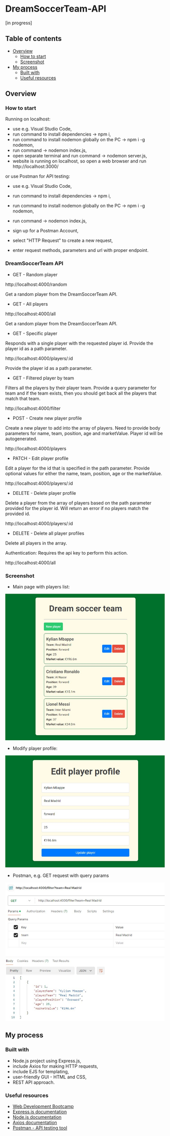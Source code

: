 # DreamSoccerTeam-API

[in progress]

## Table of contents

- [Overview](#overview)
  - [How to start](#how-to-start)
  - [Screenshot](#screenshot)
- [My process](#my-process)
  - [Built with](#built-with)
  - [Useful resources](#useful-resources)

## Overview

### How to start

Running on localhost:

- use e.g. Visual Studio Code,
- run command to install dependencies -> npm i,
- run command to install nodemon globally on the PC -> npm i -g nodemon,
- run command -> nodemon index.js,
- open separate terminal and run command -> nodemon server.js,
- website is running on localhost, so open a web browser and run http://localhost:3000/

or use Postman for API testing:

- use e.g. Visual Studio Code,
- run command to install dependencies -> npm i,
- run command to install nodemon globally on the PC -> npm i -g nodemon,
- run command -> nodemon index.js,

- sign up for a Postman Account,
- select "HTTP Request" to create a new request,
- enter request methods, parameters and url with proper endpoint.

### DreamSoccerTeam API

- GET - Random player

http://localhost:4000/random

Get a random player from the DreamSoccerTeam API.

- GET - All players

http://localhost:4000/all

Get a random player from the DreamSoccerTeam API.

- GET - Specific player

Responds with a single player with the requested player id.
Provide the player id as a path parameter.

http://localhost:4000/players/:id

Provide the player id as a path parameter.

- GET - Filtered player by team

Filters all the players by their player team.
Provide a query parameter for team and if the team exists, then you should get back all the players that match that team.

http://localhost:4000/filter

- POST - Create new player profile

Create a new player to add into the array of players.
Need to provide body parameters for name, team, position, age and marketValue. Player id will be autogenerated.

http://localhost:4000/players

- PATCH - Edit player profile

Edit a player for the id that is specified in the path parameter.
Provide optional values for either the name, team, position, age or the marketValue.

http://localhost:4000/players/:id

- DELETE - Delete player profile

Delete a player from the array of players based on the path parameter provided for the player id.
Will return an error if no players match the provided id.

http://localhost:4000/players/:id

- DELETE - Delete all player profiles

Delete all players in the array.

Authentication:
Requires the api key to perform this action.

http://localhost:4000/all

### Screenshot

- Main page with players list:

![](./readme/players.jpg)

- Modify player profile:

![](./readme/modify-profile.jpg)

- Postman, e.g. GET request with query params

![](./readme/postman-filtering-results.jpg)

## My process

### Built with

- Node.js project using Express.js,
- include Axios for making HTTP requests,
- include EJS for templating,
- user-friendly GUI - HTML and CSS,
- REST API approach.

### Useful resources

- [Web Development Bootcamp](https://www.udemy.com/course/the-complete-web-development-bootcamp)
- [Express.js documentation](https://expressjs.com/)
- [Node.js documentation](https://nodejs.org/docs/latest/api/)
- [Axios documentation](https://axios-http.com/docs/intro)
- [Postman - API testing tool](https://www.postman.com/)
